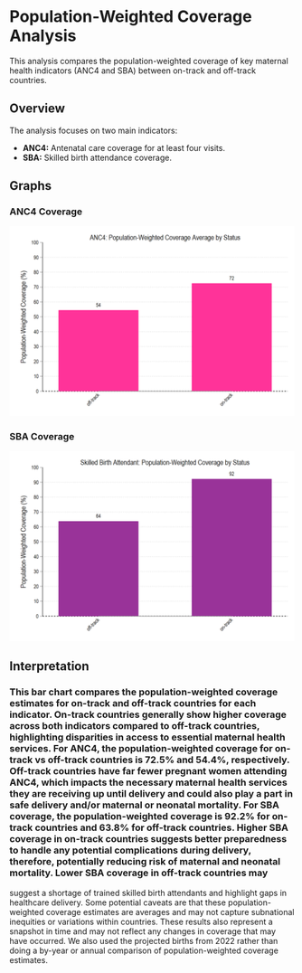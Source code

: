 
# Population-Weighted Coverage Analysis

This analysis compares the population-weighted coverage of key maternal health indicators (ANC4 and SBA) between on-track and off-track countries.

## Overview

The analysis focuses on two main indicators:
- **ANC4:** Antenatal care coverage for at least four visits.
- **SBA:** Skilled birth attendance coverage.

## Graphs

### ANC4 Coverage
![ANC4 Population-Weighted Coverage](01_task1/013_outputs/anc4.png)

### SBA Coverage
![SBA Population-Weighted Coverage](01_task1/013_outputs/sba.png)

## Interpretation

### This bar chart compares the population-weighted coverage estimates for on-track and off-track countries for each indicator. On-track countries generally show higher coverage across both indicators compared to off-track countries, highlighting disparities in access to essential maternal health services. For ANC4, the population-weighted coverage for on-track vs off-track countries is 72.5% and 54.4%, respectively. Off-track countries have far fewer pregnant women attending ANC4, which impacts the necessary maternal health services they are receiving up until delivery and could also play a part in safe delivery and/or maternal or neonatal mortality. For SBA coverage, the population-weighted coverage is 92.2% for on-track countries and 63.8% for off-track countries. Higher SBA coverage in on-track countries suggests better preparedness to handle any potential complications during delivery, therefore, potentially reducing risk of maternal and neonatal mortality. Lower SBA coverage in off-track countries may 
suggest a shortage of trained skilled birth attendants and highlight gaps in healthcare delivery. Some potential caveats are that these population-weighted coverage estimates are averages and may not capture subnational inequities or variations within countries. These results also represent a snapshot in time and may not reflect any changes in coverage that may have occurred. We also used the projected births from 2022 rather than doing a by-year or annual comparison of population-weighted coverage estimates.

